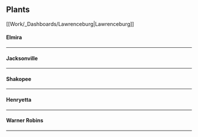 ## Plants

[[Work/_Dashboards/Lawrenceburg|Lawrenceburg]]



#### Elmira
---

#### Jacksonville
---

#### Shakopee
---

#### Henryetta
---

#### Warner Robins
---
